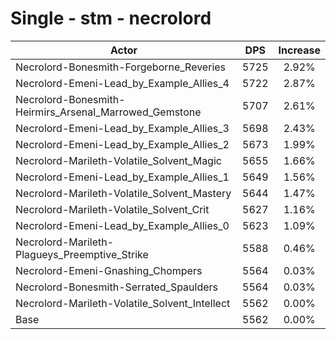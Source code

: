 # Single - stm - necrolord
| Actor | DPS | Increase |
|---|:---:|:---:|
|Necrolord-Bonesmith-Forgeborne_Reveries|5725|2.92%|
|Necrolord-Emeni-Lead_by_Example_Allies_4|5722|2.87%|
|Necrolord-Bonesmith-Heirmirs_Arsenal_Marrowed_Gemstone|5707|2.61%|
|Necrolord-Emeni-Lead_by_Example_Allies_3|5698|2.43%|
|Necrolord-Emeni-Lead_by_Example_Allies_2|5673|1.99%|
|Necrolord-Marileth-Volatile_Solvent_Magic|5655|1.66%|
|Necrolord-Emeni-Lead_by_Example_Allies_1|5649|1.56%|
|Necrolord-Marileth-Volatile_Solvent_Mastery|5644|1.47%|
|Necrolord-Marileth-Volatile_Solvent_Crit|5627|1.16%|
|Necrolord-Emeni-Lead_by_Example_Allies_0|5623|1.09%|
|Necrolord-Marileth-Plagueys_Preemptive_Strike|5588|0.46%|
|Necrolord-Emeni-Gnashing_Chompers|5564|0.03%|
|Necrolord-Bonesmith-Serrated_Spaulders|5564|0.03%|
|Necrolord-Marileth-Volatile_Solvent_Intellect|5562|0.00%|
|Base|5562|0.00%|
